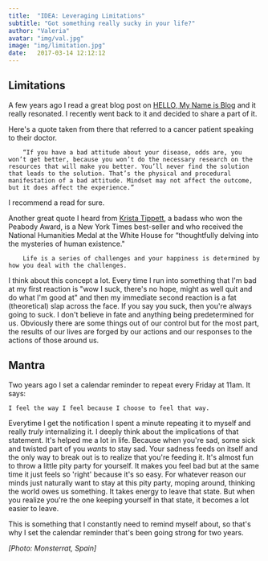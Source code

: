 ```yaml
---
title:  "IDEA: Leveraging Limitations"
subtitle: "Got something really sucky in your life?"
author: "Valeria"
avatar: "img/val.jpg"
image: "img/limitation.jpg"
date:   2017-03-14 12:12:12
---
```


## Limitations
A few years ago I read a great blog post on [HELLO, My Name is Blog](http://www.hellomynameisblog.com/2014/04/dont-run-from-your-limitations-leverage.html) and it really resonated. I recently went back to it and decided to share a part of it.
 
Here's a quote taken from there that referred to a cancer patient speaking to their doctor.   

		“If you have a bad attitude about your disease, odds are, you won’t get better­­, because you won’t do the necessary research on the resources that will make you better. You’ll never find the solution that leads to the solution. That’s the physical and procedural manifestation of a bad attitude. Mindset may not affect the outcome, but it does affect the experience.”

I recommend a read for sure.

Another great quote I heard from [Krista Tippett](http://onbeing.org/about/#ktippett), a badass who won the Peabody Award, is a New York Times best-seller and who received the National Humanities Medal at the White House for “thoughtfully delving into the mysteries of human existence."

   	 
	 	Life is a series of challenges and your happiness is determined by how you deal with the challenges.
	
I think about this concept a lot. Every time I run into something that I'm bad at my first reaction is "wow I suck, there's no hope, might as well quit and do what I'm good at" and then my immediate second reaction is a fat (theoretical) slap across the face. If you say you suck, then you're always going to suck. I don't believe in fate and anything being predetermined for us. Obviously there are some things out of our control but for the most part, the results of our lives are forged by our actions and our responses to the actions of those around us.

## Mantra

Two years ago I set a calendar reminder to repeat every Friday at 11am. It says:
	
	I feel the way I feel because I choose to feel that way.

Everytime I get the notification I spent a minute repeating it to myself and really _truly_ internalizing it. I deeply think about the implications of that statement. It's helped me a lot in life. Because when you're sad, some sick and twisted part of you _wants_ to stay sad. Your sadness feeds on itself and the only way to break out is to realize that you're feeding it. It's almost fun to throw a little pity party for yourself. It makes you feel bad but at the same time it just feels so 'right' because it's so easy. For whatever reason our minds just naturally want to stay at this pity party, moping around, thinking the world owes us something. It takes energy to leave that state. But when you realize you're the one keeping yourself in that state, it becomes a lot easier to leave.

This is something that I constantly need to remind myself about, so that's why I set the calendar reminder that's been going strong for two years.


*[Photo: Monsterrat, Spain]*

